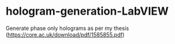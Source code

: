 # hologram-generation-LabVIEW
Generate phase only holograms as per my thesis (https://core.ac.uk/download/pdf/1585855.pdf)
